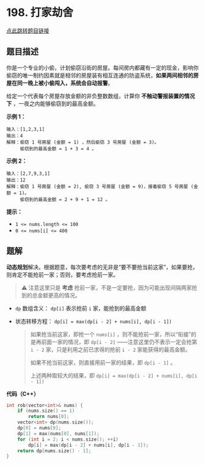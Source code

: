 # 198. 打家劫舍

[点此跳转题目链接](https://leetcode.cn/problems/house-robber/description/)

## 题目描述

你是一个专业的小偷，计划偷窃沿街的房屋。每间房内都藏有一定的现金，影响你偷窃的唯一制约因素就是相邻的房屋装有相互连通的防盗系统，**如果两间相邻的房屋在同一晚上被小偷闯入，系统会自动报警**。

给定一个代表每个房屋存放金额的非负整数数组，计算你 **不触动警报装置的情况下** ，一夜之内能够偷窃到的最高金额。

 

**示例 1：**

```
输入：[1,2,3,1]
输出：4
解释：偷窃 1 号房屋 (金额 = 1) ，然后偷窃 3 号房屋 (金额 = 3)。
     偷窃到的最高金额 = 1 + 3 = 4 。
```

**示例 2：**

```
输入：[2,7,9,3,1]
输出：12
解释：偷窃 1 号房屋 (金额 = 2), 偷窃 3 号房屋 (金额 = 9)，接着偷窃 5 号房屋 (金额 = 1)。
     偷窃到的最高金额 = 2 + 9 + 1 = 12 。
```

 

**提示：**

- `1 <= nums.length <= 100`
- `0 <= nums[i] <= 400`



## 题解

**动态规划**解决。根据题意，每次要考虑的无非是“要不要抢当前这家”，如果要抢，则肯定不能抢前一家；否则，要考虑抢前一家。

> :warning: 注意这里只是 **考虑** 抢前一家，不是一定要抢，因为可能出现间隔两家抢到的总金额更高的情况。

- `dp` 数组含义： `dp[i]` 表示抢前 `i` 家，能抢到的最高金额

- 状态转移方程： `dp[i] = max(dp[i - 2] + nums[i], dp[i - 1])` 

  > 如果抢当前这家，即抢一个 `nums[i]` ，则不能抢前一家，所以“衔接”的是再前面一家的情况，即 `dp[i - 2]` ——注意这里仍不表示一定会抢第 `i - 2` 家，只是利用之前已求得的抢前 `i - 2` 家能获得的最高金额。
  >
  > 如果不抢当前这家，则直接用前一家的结果，即 `dp[i - 1]` 。
  >
  > 上述两种取较大的结果，即 `dp[i] = max(dp[i - 2] + nums[i], dp[i - 1])` 

**代码（C++）**

```cpp
int rob(vector<int>& nums) {
    if (nums.size() == 1)
        return nums[0];
    vector<int> dp(nums.size());
    dp[0] = nums[0];
    dp[1] = max(nums[0], nums[1]);
    for (int i = 2; i < nums.size(); ++i) 
        dp[i] = max(dp[i - 2] + nums[i], dp[i - 1]);
    return dp[nums.size() - 1];
}
```

